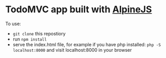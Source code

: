 # TodoMVC app built with [AlpineJS](alpinejs.dev)

To use: 
- `git clone` this repostiory
- run `npm install`
- serve the index.html file, for example if you have php installed: `php -S localhost:8000` and visit localhost:8000 in your browser
